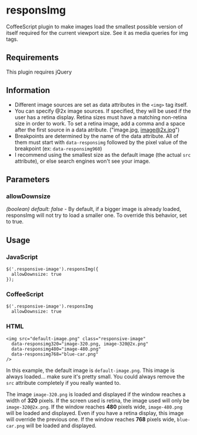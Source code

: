 responsImg
==========

CoffeeScript plugin to make images load the smallest possible version of itself required for the current viewport size. See it as media queries for img tags.

Requirements
------------

This plugin requires jQuery

Information
-----------
- Different image sources are set as data attributes in the `<img>` tag itself.
- You can specify @2x image sources. If specified, they will be used if the user has a retina display. Retina sizes must have a matching non-retina size in order to work. To set a retina image, add a comma and a space after the first source in a data atribute. ("image.jpg, image@2x.jpg") 
- Breakpoints are determined by the name of the data attribute. All of them must start with `data-responsimg` followed by the pixel value of the breakpoint (ex: `data-responsimg960`)
- I recommend using the smallest size as the default image (the actual `src` attribute), or else search engines won't see your image.

Parameters
----------

### allowDownsize
*(boolean) default: false* - By default, if a bigger image is already loaded, responsImg will not try to load a smaller one. To override this behavior, set to true.

Usage
-----
### JavaScript
	$('.responsive-image').responsImg({
	  allowDownsize: true
	});

### CoffeeScript
	$('.responsive-image').responsImg
	  allowDownsize: true

### HTML
	<img src="default-image.png" class="responsive-image"
	  data-responsimg320="image-320.png, image-320@2x.png"
      data-responsimg480="image-480.png"
      data-responsimg768="blue-car.png"
    />
    
In this example, the default image is `default-image.png`. This image is always loaded… make sure it's pretty small. You could always remove the `src` attribute completely if you really wanted to.

The image `image-320.png` is loaded and displayed if the window reaches a width of **320** pixels. If the screen used is retina, the image used will only be `image-320@2x.png`. If the window reaches **480** pixels wide, `image-480.png` will be loaded and displayed. Even if you have a retina display, this image will override the previous one. If the window reaches **768** pixels wide, `blue-car.png` will be loaded and displayed.